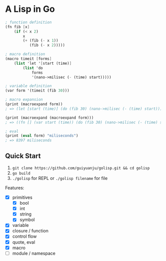 # A Lisp in Go

```scheme
; function definition
(fn fib [x]
    (if (< x 2)
        x
        (+ (fib (- x 1))
           (fib (- x 2)))))

; macro definition
(macro timeit [forms]
    (list 'let '[start (time)]
        (list 'do
            forms
            '(nano->milisec (- (time) start)))))

; variable definition
(var form '(timeit (fib 30)))

; macro expansion
(print (macroexpand form))
; => (let [start (time)] (do (fib 30) (nano->milisec (- (time) start))))

(print (macroexpand (macroexpand form)))
; => ((fn [] (var start (time)) (do (fib 30) (nano->milisec (- (time) start)))))

; eval
(print (eval form) "miliseconds")
; => 8397 miliseconds
```

## Quick Start

1. `git clone https://github.com/guiyuanju/golisp.git && cd golisp`
2. `go build`
3. `./golisp` for REPL or `./golisp filename` for file

Features:
- [x] primitives
  - [x] bool
  - [x] int
  - [x] string
  - [x] symbol
- [x] variable
- [x] closure / function
- [x] control flow
- [x] quote, eval
- [x] macro
- [ ] module / namespace

